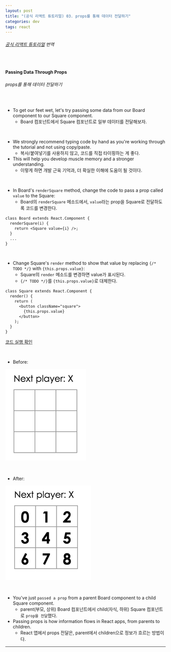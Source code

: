 ```yaml
---
layout: post
title: "(공식 리액트 튜토리얼) 03. props를 통해 데이터 전달하기"
categories: dev
tags: react
---
```


###### [공식 리액트 튜토리얼](https://reactjs.org/tutorial/tutorial.html#passing-data-through-props) 번역

<br>

#### Passing Data Through Props

###### props를 통해 데이터 전달하기

<br>

- To get our feet wet, let's try passing some data from our Board component to our Square component.
  - Board 컴포넌트에서 Square 컴포넌트로 일부 데이터를 전달해보자.

<br>

- We strongly recommend typing code by hand as you're working through the tutorial and not using copy/paste.
  - 복사/붙여넣기를 사용하지 않고, 코드를 직접 타이핑하는 게 좋다.
- This will help you develop muscle memory and a stronger understanding.
  - 이렇게 하면 개발 근육 기억과, 더 확실한 이해에 도움이 될 것이다.

<br>

- In Board's `renderSquare` method, change the code to pass a prop called `value` to the Square:
  - Board의 `renderSquare` 메소드에서, `value`라는 prop을 Square로 전달하도록 코드를 변경한다.

```react
class Board extends React.Component {
  renderSquare(i) {
    return <Square value={i} />;
  }
  ...
}
```

<br>

- Change Square's `render` method to show that value by replacing `{/* TODO */}` with `{this.props.value}`:
  - Square의 `render` 메소드를 변경하면 value가 표시된다.
  - `{/* TODO */}`를 `{this.props.value}`로 대체한다.

```react
class Square extends React.Component {
  render() {
    return (
      <button className="square">
        {this.props.value}
      </button>
    );
  }
}
```

[코드 실행 확인](https://codepen.io/gaearon/pen/aWWQOG?editors=0010)

<br>

- Before:

![img](/assets/img/react-tutorial-03-01.png)

<br>

- After:

![img](/assets/img/react-tutorial-03-02.png)

<br>

- You've just `passed a prop` from a parent Board component to a child Square component.
  - parent(부모, 상위) Board 컴포넌트에서 child(자식, 하위) Square 컴포넌트로 `prop을 전달`했다.
- Passing props is how information flows in React apps, from parents to children.
  - React 앱에서 props 전달은, parent에서 children으로 정보가 흐르는 방법이다.

------

<br>